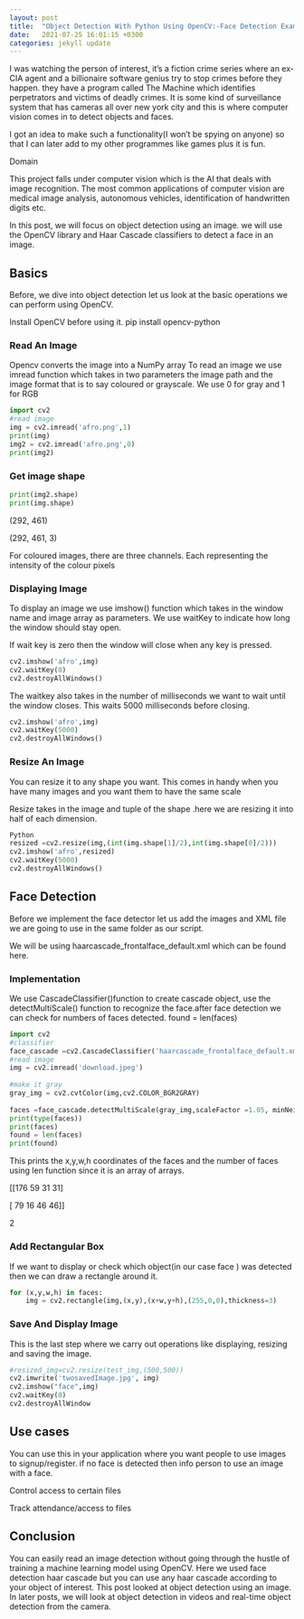 ```yaml
---
layout: post
title:  "Object Detection With Python Using OpenCV:-Face Detection Example"
date:   2021-07-25 16:01:15 +0300
categories: jekyll update
---
```


I was watching the person of interest, it’s a fiction crime series where an ex-CIA agent and a billionaire software genius try to stop crimes before they happen. they have a program called The Machine which identifies perpetrators and victims of deadly crimes. It is some kind of surveillance system that has cameras all over new york city and this is where computer vision comes in to detect objects and faces.

I got an idea to make such a functionality(I won’t be spying on anyone) so that  I can later add to my other programmes like games plus it is fun.

Domain 

This project falls under computer vision which is the AI that deals with image recognition. The most common applications of computer vision are medical image analysis, autonomous vehicles, identification of handwritten digits etc.

In this post, we will focus on object detection using an image. we will use the OpenCV library and Haar Cascade classifiers to detect a face in an image. 
## Basics 
Before, we dive into object detection let us look at the basic operations we can perform using OpenCV.

Install OpenCV before using it.
pip install opencv-python

### Read An Image 
Opencv  converts the image into a NumPy array
To read an image we use imread function which takes in two parameters the image path and the image format that is to say coloured or grayscale. We use 0 for gray and 1 for RGB

```Python
import cv2
#read image 
img = cv2.imread('afro.png',1)
print(img)
img2 = cv2.imread('afro.png',0)
print(img2)

```
### Get image shape 
```python
print(img2.shape)
print(img.shape)
```
(292, 461)

(292, 461, 3)

For coloured images, there are three channels. Each representing the intensity of the colour pixels 

### Displaying Image
To display an image we use imshow() function which takes in the window name and image array as parameters. We use waitKey to indicate how long the window should stay open. 

If wait key is zero then the window will close when any key is pressed.

```python
cv2.imshow('afro',img)
cv2.waitKey(0)
cv2.destroyAllWindows()
```
The waitkey also takes in the number of milliseconds we want to wait until the window closes. This waits 5000 milliseconds before closing. 
```python
cv2.imshow('afro',img)
cv2.waitKey(5000)
cv2.destroyAllWindows()
```
### Resize An Image 
You can resize it to any shape you want. This comes in handy when you have many images and you want them to have the same scale 

Resize takes in the image and tuple of the shape .here we are resizing it into half of each dimension.
```python
Python
resized =cv2.resize(img,(int(img.shape[1]/2),int(img.shape[0]/2)))
cv2.imshow('afro',resized)
cv2.waitKey(5000)
cv2.destroyAllWindows()
```
## Face Detection
Before we implement the face detector let us add the images and XML file we are going to use in the same folder as our script.

We will be using haarcascade_frontalface_default.xml which can be found here.

### Implementation
We use CascadeClassifier()function to create cascade object, use the detectMultiScale() function  to recognize the face.after face detection we can check for numbers of faces detected. 
found = len(faces)
```python
import cv2
#classifier 
face_cascade =cv2.CascadeClassifier('haarcascade_frontalface_default.xml')
#read image
img = cv2.imread('download.jpeg')
 
#make it gray 
gray_img = cv2.cvtColor(img,cv2.COLOR_BGR2GRAY)
 
faces =face_cascade.detectMultiScale(gray_img,scaleFactor =1.05, minNeighbors =5)
print(type(faces))
print(faces)
found = len(faces)
print(found)
```
This prints the x,y,w,h coordinates of the faces and the number of faces using len function since it is an array of arrays.

[[176 59 31 31]

[ 79 16 46 46]]

2

### Add Rectangular Box
If we want to display or check which object(in our case face ) was detected then we can draw a rectangle around it.
```python
for (x,y,w,h) in faces:
    img = cv2.rectangle(img,(x,y),(x+w,y+h),(255,0,0),thickness=3)
```
### Save And Display Image  
This is the last step where we carry out operations like displaying, resizing and saving the image. 
```python
#resized_img=cv2.resize(test_img,(500,500))
cv2.imwrite('twosavedImage.jpg', img)
cv2.imshow("face",img)
cv2.waitKey(0)
cv2.destroyAllWindow
```
## Use cases 

You can use this in your application where you want people to use images to signup/register. if no face is detected then info person to use an image with a face.  

Control access to certain files

Track attendance/access to files 

## Conclusion 
You can easily read an image detection without going through the hustle of training a machine learning model using OpenCV. Here we used face detection haar cascade but you can use any haar cascade according to your object of interest. This post looked at object detection using an image. In later posts, we will look at object detection in videos and real-time object detection from the camera.